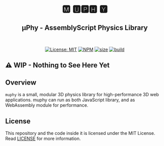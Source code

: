 <h1 align="center">🅼 🆄🅿🅷 🆈</h1>
<h2 align="center">μPhy - AssemblyScript Physics Library</h2>
<br />
<p align="center">
  <a href="./LICENSE"><img src="https://img.shields.io/badge/License-MIT-yellow.svg" alt="License: MIT" /></a> 
  <a href="https://www.npmjs.com/package/muphy"><img src="https://img.shields.io/npm/v/muphy" alt="NPM" /></a> 
  <a href="https://bundlephobia.com/result?p=muphy"><img src="https://badgen.net/bundlephobia/minzip/muphy" alt="size" /></a> 
  <a href="https://github.com/andykswong/muphy/actions/workflows/build.yaml"><img src="https://github.com/andykswong/muphy/actions/workflows/build.yaml/badge.svg" alt="build" /></a>
</p>

## **⚠ WIP - Nothing to See Here Yet**  

## Overview
`muphy` is a small, modular 3D physics library for high-performance 3D web applications. muphy can run as both JavaScript library, and as WebAssembly module for performance.

## License
This repository and the code inside it is licensed under the MIT License. Read [LICENSE](./LICENSE) for more information.
